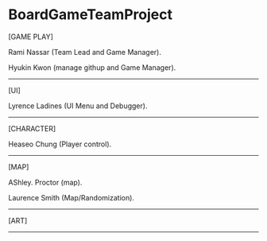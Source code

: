 # BoardGameTeamProject


[GAME PLAY]

Rami Nassar (Team Lead and Game Manager).

Hyukin Kwon		(manage githup and Game Manager).

--------------------------------------------------------

[UI]

Lyrence Ladines (UI Menu and Debugger).

--------------------------------------------------------

[CHARACTER]

Heaseo Chung (Player control).

--------------------------------------------------------

[MAP]

AShley. Proctor (map).

Laurence Smith (Map/Randomization).

--------------------------------------------------------

[ART]


--------------------------------------------------------

